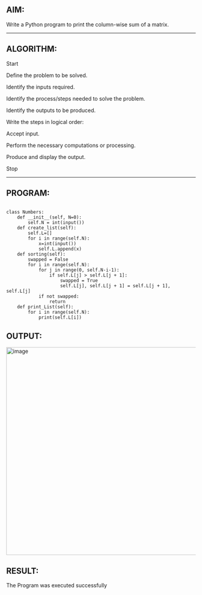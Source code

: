 
##  AIM:
Write a Python program to print the column-wise sum of a matrix.


---

##  ALGORITHM:
Start

Define the problem to be solved.

Identify the inputs required.

Identify the process/steps needed to solve the problem.

Identify the outputs to be produced.

Write the steps in logical order:

Accept input.

Perform the necessary computations or processing.

Produce and display the output.

Stop

---

##  PROGRAM:
```

class Numbers:
    def __init__(self, N=0):
        self.N = int(input())
    def create_list(self):
        self.L=[]
        for i in range(self.N):
            x=int(input())
            self.L.append(x)
    def sorting(self):
        swapped = False
        for i in range(self.N):
            for j in range(0, self.N-i-1):
                if self.L[j] > self.L[j + 1]:
                    swapped = True
                    self.L[j], self.L[j + 1] = self.L[j + 1], self.L[j]
            if not swapped:
                return
    def print_List(self):
        for i in range(self.N):
            print(self.L[i])

```

## OUTPUT:
<img width="689" height="552" alt="image" src="https://github.com/user-attachments/assets/50d33e87-2107-4c00-9567-59f3ae6293fc" />

## RESULT:
The Program was executed successfully



